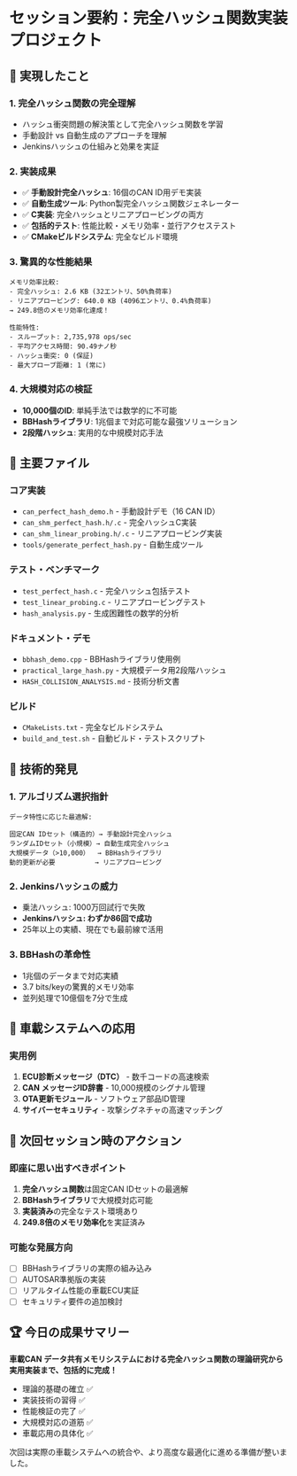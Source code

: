 # セッション要約：完全ハッシュ関数実装プロジェクト

## 🎯 実現したこと

### 1. **完全ハッシュ関数の完全理解**
- ハッシュ衝突問題の解決策として完全ハッシュ関数を学習
- 手動設計 vs 自動生成のアプローチを理解
- Jenkinsハッシュの仕組みと効果を実証

### 2. **実装成果**
- ✅ **手動設計完全ハッシュ**: 16個のCAN ID用デモ実装
- ✅ **自動生成ツール**: Python製完全ハッシュ関数ジェネレーター
- ✅ **C実装**: 完全ハッシュとリニアプロービングの両方
- ✅ **包括的テスト**: 性能比較・メモリ効率・並行アクセステスト
- ✅ **CMakeビルドシステム**: 完全なビルド環境

### 3. **驚異的な性能結果**
```
メモリ効率比較:
- 完全ハッシュ: 2.6 KB (32エントリ、50%負荷率)
- リニアプロービング: 640.0 KB (4096エントリ、0.4%負荷率)
→ 249.8倍のメモリ効率化達成！

性能特性:
- スループット: 2,735,978 ops/sec
- 平均アクセス時間: 90.49ナノ秒
- ハッシュ衝突: 0 (保証)
- 最大プローブ距離: 1 (常に)
```

### 4. **大規模対応の検証**
- **10,000個のID**: 単純手法では数学的に不可能
- **BBHashライブラリ**: 1兆個まで対応可能な最強ソリューション
- **2段階ハッシュ**: 実用的な中規模対応手法

## 📁 主要ファイル

### コア実装
- `can_perfect_hash_demo.h` - 手動設計デモ（16 CAN ID）
- `can_shm_perfect_hash.h/.c` - 完全ハッシュC実装
- `can_shm_linear_probing.h/.c` - リニアプロービング実装
- `tools/generate_perfect_hash.py` - 自動生成ツール

### テスト・ベンチマーク
- `test_perfect_hash.c` - 完全ハッシュ包括テスト
- `test_linear_probing.c` - リニアプロービングテスト
- `hash_analysis.py` - 生成困難性の数学的分析

### ドキュメント・デモ
- `bbhash_demo.cpp` - BBHashライブラリ使用例
- `practical_large_hash.py` - 大規模データ用2段階ハッシュ
- `HASH_COLLISION_ANALYSIS.md` - 技術分析文書

### ビルド
- `CMakeLists.txt` - 完全なビルドシステム
- `build_and_test.sh` - 自動ビルド・テストスクリプト

## 🔬 技術的発見

### 1. **アルゴリズム選択指針**
```
データ特性に応じた最適解:

固定CAN IDセット（構造的）→ 手動設計完全ハッシュ
ランダムIDセット（小規模）→ 自動生成完全ハッシュ  
大規模データ（>10,000）  → BBHashライブラリ
動的更新が必要          → リニアプロービング
```

### 2. **Jenkinsハッシュの威力**
- 乗法ハッシュ: 1000万回試行で失敗
- **Jenkinsハッシュ: わずか86回で成功**
- 25年以上の実績、現在でも最前線で活用

### 3. **BBHashの革命性**
- 1兆個のデータまで対応実績
- 3.7 bits/keyの驚異的メモリ効率
- 並列処理で10億個を7分で生成

## 🚗 車載システムへの応用

### 実用例
1. **ECU診断メッセージ（DTC）** - 数千コードの高速検索
2. **CAN メッセージID辞書** - 10,000規模のシグナル管理
3. **OTA更新モジュール** - ソフトウェア部品ID管理
4. **サイバーセキュリティ** - 攻撃シグネチャの高速マッチング

## 🔄 次回セッション時のアクション

### 即座に思い出すべきポイント
1. **完全ハッシュ関数**は固定CAN IDセットの最適解
2. **BBHashライブラリ**で大規模対応可能
3. **実装済み**の完全なテスト環境あり
4. **249.8倍のメモリ効率化**を実証済み

### 可能な発展方向
- [ ] BBHashライブラリの実際の組み込み
- [ ] AUTOSAR準拠版の実装
- [ ] リアルタイム性能の車載ECU実証
- [ ] セキュリティ要件の追加検討

## 🏆 今日の成果サマリー

**車載CAN データ共有メモリシステムにおける完全ハッシュ関数の理論研究から実用実装まで、包括的に完成！**

- 理論的基礎の確立 ✅
- 実装技術の習得 ✅  
- 性能検証の完了 ✅
- 大規模対応の道筋 ✅
- 車載応用の具体化 ✅

次回は実際の車載システムへの統合や、より高度な最適化に進める準備が整いました。